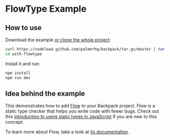 # FlowType Example

## How to use
Download the example [or clone the whole project](https://github.com/palmerhq/backpack.git):
```bash
curl https://codeload.github.com/palmerhq/backpack/tar.gz/master | tar -xz --strip=2 backpack-master/examples/with-flowtype
cd with-flowtype
```
Install it and run:
```bash
npm install
npm run dev
```

## Idea behind the example
This demonstrates how to add [Flow](https://flowtype.org/) to your Backpack project. Flow is a static type checker that helps you write code 
with fewer bugs. Check out this [introduction to using static types in JavaScript](https://medium.com/@preethikasireddy/why-use-static-types-in-javascript-part-1-8382da1e0adb) if you are new to this concept.

To learn more about Flow, take a look at [its documentation](https://flowtype.org/).
